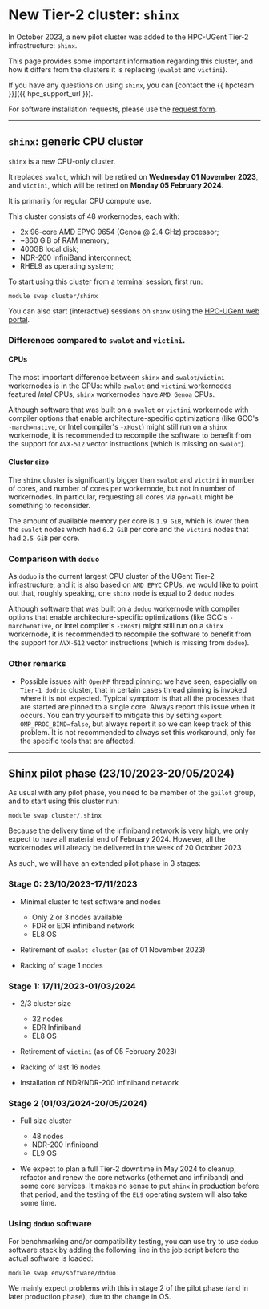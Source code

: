 # New Tier-2 cluster: `shinx`

In October 2023, a new pilot cluster was added to the HPC-UGent Tier-2 infrastructure: `shinx`.

This page provides some important information regarding this cluster, and how it differs from the clusters
it is replacing (`swalot` and `victini`).

If you have any questions on using `shinx`, you can [contact the {{ hpcteam }}]({{ hpc_support_url }}).

For software installation requests, please use the [request form](https://www.ugent.be/hpc/en/support/software-installation-request).

---

## `shinx`: generic CPU cluster

`shinx` is a new CPU-only cluster.

It replaces `swalot`, which will be retired on **Wednesday 01 November 2023**,
and `victini`, which will be retired on **Monday 05 February 2024**.

It is primarily for regular CPU compute use.

This cluster consists of 48 workernodes, each with:

* 2x 96-core AMD EPYC 9654 (Genoa @ 2.4 GHz) processor;
* ~360 GiB of RAM memory;
* 400GB local disk;
* NDR-200 InfiniBand interconnect;
* RHEL9 as operating system;

To start using this cluster from a terminal session, first run:
```
module swap cluster/shinx
```

You can also start (interactive) sessions on `shinx` using the [HPC-UGent web portal](../../../web_portal.md).

### Differences compared to `swalot` and `victini`.

#### CPUs

The most important difference between `shinx` and `swalot`/`victini` workernodes is in the CPUs:
while `swalot` and `victini` workernodes featured *Intel* CPUs, `shinx` workernodes have `AMD Genoa` CPUs.

Although software that was built on a `swalot` or `victini` workernode with compiler options that enable architecture-specific
optimizations (like GCC's `-march=native`, or Intel compiler's `-xHost`) might still run on
a `shinx` workernode, it is recommended to recompile the software to benefit from the support for
`AVX-512` vector instructions (which is missing on `swalot`).

#### Cluster size

The `shinx` cluster is significantly bigger than `swalot` and `victini` in number of cores, and number of cores per workernode,
but not in number of workernodes. In particular, requesting all cores via `ppn=all` might be something to reconsider.

The amount of available memory per core is `1.9 GiB`, which is lower then the `swalot` nodes which had `6.2 GiB` per core
and the `victini` nodes that had `2.5 GiB` per core.


### Comparison with `doduo`

As `doduo` is the current largest CPU cluster of the UGent Tier-2 infrastructure, and it is also based on `AMD EPYC` CPUs,
we would like to point out that, roughly speaking, one `shinx` node is equal to 2 `doduo` nodes.

Although software that was built on a `doduo` workernode with compiler options that enable architecture-specific
optimizations (like GCC's `-march=native`, or Intel compiler's `-xHost`) might still run on
 a `shinx` workernode, it is recommended to recompile the software to benefit from the support for
`AVX-512` vector instructions (which is missing from `doduo`).

### Other remarks

* Possible issues with `OpenMP` thread pinning: we have seen, especially on `Tier-1 dodrio` cluster, that in certain cases
thread pinning is invoked where it is not expected. Typical symptom is that all the processes that are started are pinned
to a single core. Always report this issue when it occurs.
You can try yourself to mitigate this by setting `export OMP_PROC_BIND=false`, but always report it so we can keep track of this problem.
It is not recommended to always set this workaround, only for the specific tools that are affected.


---

## Shinx pilot phase (23/10/2023-20/05/2024)

As usual with any pilot phase, you need to be member of the `gpilot` group, and to start using this cluster run:

```
module swap cluster/.shinx
```

Because the delivery time of the infiniband network is very high, we only expect to have all material end of February 2024.
However, all the workernodes will already be delivered in the week of 20 October 2023

As such, we will have an extended pilot phase in 3 stages:

### Stage 0: 23/10/2023-17/11/2023

* Minimal cluster to test software and nodes
    * Only 2 or 3 nodes available
    * FDR or EDR infiniband network
    * EL8 OS

* Retirement of `swalot cluster` (as of 01 November 2023)
* Racking of stage 1 nodes

### Stage 1: 17/11/2023-01/03/2024

* 2/3 cluster size
    * 32 nodes
    * EDR Infiniband
    * EL8 OS

* Retirement of `victini` (as of 05 February 2023)
* Racking of last 16 nodes
* Installation of NDR/NDR-200 infiniband network

### Stage 2 (01/03/2024-20/05/2024)

* Full size cluster
    * 48 nodes
    * NDR-200 Infiniband
    * EL9 OS

* We expect to plan a full Tier-2 downtime in May 2024 to cleanup, refactor and renew the core networks
(ethernet and infiniband) and some core services. It makes no sense to put `shinx` in production before
that period, and the testing of the `EL9` operating system will also take some time.


### Using `doduo` software

For benchmarking and/or compatibility testing, you can use try to use `doduo` software stack by adding
the following line in the job script before the actual software is loaded:

```
module swap env/software/doduo
```

We mainly expect problems with this in stage 2 of the pilot phase (and in later production phase),
due to the change in OS.
